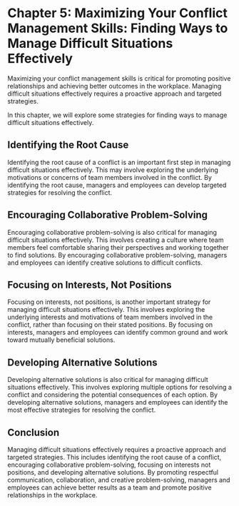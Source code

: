 Chapter 5: Maximizing Your Conflict Management Skills: Finding Ways to Manage Difficult Situations Effectively
==============================================================================================================

Maximizing your conflict management skills is critical for promoting positive relationships and achieving better outcomes in the workplace. Managing difficult situations effectively requires a proactive approach and targeted strategies.

In this chapter, we will explore some strategies for finding ways to manage difficult situations effectively.

Identifying the Root Cause
--------------------------

Identifying the root cause of a conflict is an important first step in managing difficult situations effectively. This may involve exploring the underlying motivations or concerns of team members involved in the conflict. By identifying the root cause, managers and employees can develop targeted strategies for resolving the conflict.

Encouraging Collaborative Problem-Solving
-----------------------------------------

Encouraging collaborative problem-solving is also critical for managing difficult situations effectively. This involves creating a culture where team members feel comfortable sharing their perspectives and working together to find solutions. By encouraging collaborative problem-solving, managers and employees can identify creative solutions to difficult conflicts.

Focusing on Interests, Not Positions
------------------------------------

Focusing on interests, not positions, is another important strategy for managing difficult situations effectively. This involves exploring the underlying interests and motivations of team members involved in the conflict, rather than focusing on their stated positions. By focusing on interests, managers and employees can identify common ground and work toward mutually beneficial solutions.

Developing Alternative Solutions
--------------------------------

Developing alternative solutions is also critical for managing difficult situations effectively. This involves exploring multiple options for resolving a conflict and considering the potential consequences of each option. By developing alternative solutions, managers and employees can identify the most effective strategies for resolving the conflict.

Conclusion
----------

Managing difficult situations effectively requires a proactive approach and targeted strategies. This includes identifying the root cause of a conflict, encouraging collaborative problem-solving, focusing on interests not positions, and developing alternative solutions. By promoting respectful communication, collaboration, and creative problem-solving, managers and employees can achieve better results as a team and promote positive relationships in the workplace.
